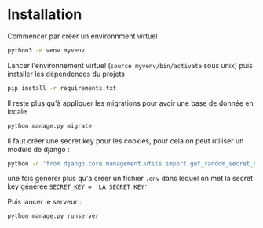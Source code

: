 # Installation 

Commencer par créer un environnment virtuel 

```bash
python3 -m venv myvenv
```

Lancer l'environnement virtuel (`source myvenv/bin/activate` sous unix) puis installer les dépendences du projets 

```bash
pip install -r requirements.txt
```

Il reste plus qu'à appliquer les migrations pour avoir une base de donnée en locale 

```bash
python manage.py migrate
```

Il faut créer une secret key pour les cookies, pour cela on peut utiliser un module de django : 
```bash
python -c 'from django.core.management.utils import get_random_secret_key; print(get_random_secret_key())'
```
une fois générer plus qu'à créer un fichier `.env` dans lequel on met la secret key générée `SECRET_KEY = 'LA SECRET KEY'`

Puis lancer le serveur : 
```bash
python manage.py runserver
```



